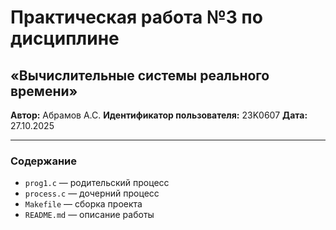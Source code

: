 # Практическая работа №3 по дисциплине
## «Вычислительные системы реального времени»

**Автор:** Абрамов А.С. 
**Идентификатор пользователя:** 23K0607
**Дата:** 27.10.2025  

---

### Содержание
- `prog1.c` — родительский процесс 
- `process.c` — дочерний процесс
- `Makefile` — сборка проекта
- `README.md` — описание работы

